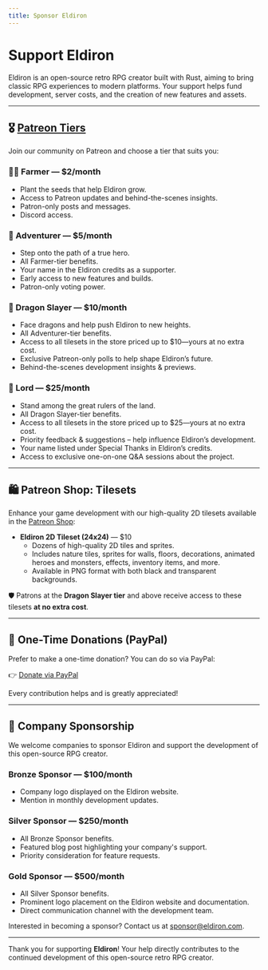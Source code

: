 ```yaml
---
title: Sponsor Eldiron
---
```


# Support Eldiron

Eldiron is an open-source retro RPG creator built with Rust, aiming to bring classic RPG experiences to modern platforms. Your support helps fund development, server costs, and the creation of new features and assets.

---

## 🎖️ [Patreon Tiers](https://www.patreon.com/eldiron)

Join our community on Patreon and choose a tier that suits you:

### 🧑‍🌾 Farmer — $2/month

* Plant the seeds that help Eldiron grow.
* Access to Patreon updates and behind-the-scenes insights.
* Patron-only posts and messages.
* Discord access.

### 🧝 Adventurer — $5/month

* Step onto the path of a true hero.
* All Farmer-tier benefits.
* Your name in the Eldiron credits as a supporter.
* Early access to new features and builds.
* Patron-only voting power.

### 🐉 Dragon Slayer — $10/month

* Face dragons and help push Eldiron to new heights.
* All Adventurer-tier benefits.
* Access to all tilesets in the store priced up to $10—yours at no extra cost.
* Exclusive Patreon-only polls to help shape Eldiron’s future.
* Behind-the-scenes development insights & previews.

### 👑 Lord — $25/month

* Stand among the great rulers of the land.
* All Dragon Slayer-tier benefits.
* Access to all tilesets in the store priced up to $25—yours at no extra cost.
* Priority feedback & suggestions – help influence Eldiron’s development.
* Your name listed under Special Thanks in Eldiron’s credits.
* Access to exclusive one-on-one Q&A sessions about the project.

---

## 🛍️ Patreon Shop: Tilesets

Enhance your game development with our high-quality 2D tilesets available in the [Patreon Shop](https://www.patreon.com/eldiron/shop):

* **Eldiron 2D Tileset (24x24)** — $10
  * Dozens of high-quality 2D tiles and sprites.
  * Includes nature tiles, sprites for walls, floors, decorations, animated heroes and monsters, effects, inventory items, and more.
  * Available in PNG format with both black and transparent backgrounds.

🛡️ Patrons at the **Dragon Slayer tier** and above receive access to these tilesets **at no extra cost**.

---

## 🧡 One-Time Donations (PayPal)

Prefer to make a one-time donation? You can do so via PayPal:

👉 [Donate via PayPal](https://paypal.me/markusmoenigos)

Every contribution helps and is greatly appreciated!

---

## 🏢 Company Sponsorship

We welcome companies to sponsor Eldiron and support the development of this open-source RPG creator.

### Bronze Sponsor — $100/month

* Company logo displayed on the Eldiron website.
* Mention in monthly development updates.

### Silver Sponsor — $250/month

* All Bronze Sponsor benefits.
* Featured blog post highlighting your company's support.
* Priority consideration for feature requests.

### Gold Sponsor — $500/month

* All Silver Sponsor benefits.
* Prominent logo placement on the Eldiron website and documentation.
* Direct communication channel with the development team.

Interested in becoming a sponsor? Contact us at [sponsor@eldiron.com](mailto:sponsor@eldiron.com).

---

Thank you for supporting **Eldiron**! Your help directly contributes to the continued development of this open-source retro RPG creator.
